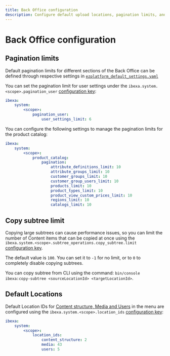 ```yaml
---
title: Back Office configuration
description: Configure default upload locations, pagination limits, and more settings for the Back Office.
---
```


# Back Office configuration

## Pagination limits

Default pagination limits for different sections of the Back Office can be defined through respective settings in
[`ezplatform_default_settings.yaml`](https://github.com/ibexa/admin-ui/blob/main/src/bundle/Resources/config/ezplatform_default_settings.yaml#L7)

You can set the pagination limit for user settings under the `ibexa.system.<scope>.pagination_user` [configuration key](configuration.md#configuration-files):

``` yaml
ibexa:
    system:
        <scope>:
            pagination_user:
                user_settings_limit: 6
```

You can configure the following settings to manage the pagination limits for the product catalog:

``` yaml
ibexa:
    system:
        <scope>:
            product_catalog:
                pagination:
                    attribute_definitions_limit: 10
                    attribute_groups_limit: 10
                    customer_groups_limit: 10
                    customer_group_users_limit: 10
                    products_limit: 10
                    product_types_limit: 10
                    product_view_custom_prices_limit: 10
                    regions_limit: 10
                    catalogs_limit: 10
```

## Copy subtree limit

Copying large subtrees can cause performance issues, so you can limit the number of Content items
that can be copied at once using the `ibexa.system.<scope>.subtree_operations.copy_subtree.limit`
[configuration key](configuration.md#configuration-files).

The default value is `100`. You can set it to `-1` for no limit,
or to `0` to completely disable copying subtrees.

You can copy subtree from CLI using the command: `bin/console ibexa:copy-subtree <sourceLocationId> <targetLocationId>`.

## Default Locations

Default Location IDs for [Content structure, Media and Users](locations.md#top-level-locations) in the menu are configured
using the `ibexa.system.<scope>.location_ids` [configuration key](configuration.md#configuration-files):

``` yaml
ibexa:
    system:
        <scope>:
            location_ids:
                content_structure: 2
                media: 43
                users: 5
```
